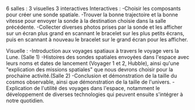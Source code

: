 6 salles : 3 visuelles 3 interactives
Interactives : 
   -Choisir les composants pour créer une sonde spatiale.
   -Trouver la bonne trajectoire et la bonne vitesse pour envoyer la sonde à la destination choisie dans la salle précédente.
   -Collecter diverses photos prises par la sonde et les afficher sur un écran plus grand en scannant le bracelet sur les plus petits écrans, puis en scannant à nouveau le bracelet sur le grand écran pour les afficher.

Visuelle :
   -Introduction aux voyages spatiaux à travers le voyage vers la Lune. (Salle 1)
   -Histoires des sondes spatiales envoyées dans l'espace avec leurs noms et dates de lancement (Voyager 1 et 2, Hubble), ainsi qu'une "explication des missions spatiales" que nous devrons choisir pour la prochaine activité.(Salle 2)
   -Conclusion et démonstration de la taille du cosmos observable, ainsi que démonstration de la taille de l'univers.
   -Explication de l'utilité des voyages dans l'espace, notamment le développement de diverses technologies qui peuvent ensuite s'intégrer à notre quotidien.
   
